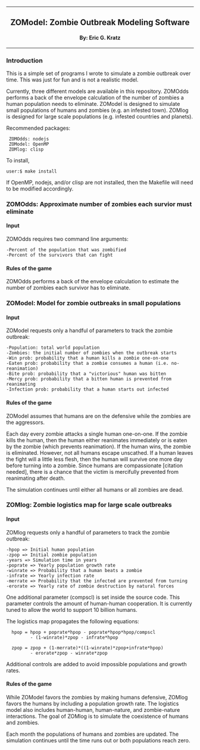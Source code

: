 
[//]: # (Mixture of GitHub markdown and HTML. HTML is needed for formatting.)

***
<div align=center> <h2>
ZOModel: Zombie Outbreak Modeling Software
</h2> </div>

<div align=center> <h4> By: Eric G. Kratz </h4> </div>

***

### Introduction

This is a simple set of programs I wrote to simulate a zombie outbreak over
time. This was just for fun and is not a realistic model.

Currently, three different models are available in this repository. ZOMOdds
performs a back of the envelope calculation of the number of zombies a human
population needs to eliminate. ZOModel is designed to simulate small
populations of humans and zombies (e.g. an infested town). ZOMlog is designed
for large scale populations (e.g. infested countries and planets).

Recommended packages:
```
 ZOMOdds: nodejs
 ZOModel: OpenMP
 ZOMlog: clisp
```

To install,
```
user:$ make install
```

If OpenMP, nodejs, and/or clisp are not installed, then the Makefile will
need to be modified accordingly.

### ZOMOdds: Approximate number of zombies each survior must eliminate

#### Input

ZOMOdds requires two command line arguments:
```
-Percent of the population that was zombified
-Percent of the survivors that can fight
```

#### Rules of the game

ZOMOdds performs a back of the envelope calculation to estimate the number
of zombies each survivor has to eliminate.

### ZOModel: Model for zombie outbreaks in small populations

#### Input

ZOModel requests only a handful of parameters to track the zombie outbreak:
```
-Population: total world population
-Zombies: the initial number of zombies when the outbreak starts
-Win prob: probability that a human kills a zombie one-on-one
-Eaten prob: probability that a zombie consumes a human (i.e. no-reanimation)
-Bite prob: probability that a "victorious" human was bitten
-Mercy prob: probability that a bitten human is prevented from reanimating
-Infection prob: probability that a human starts out infected
```

#### Rules of the game

ZOModel assumes that humans are on the defensive while the zombies are the
aggressors.

Each day every zombie attacks a single human one-on-one. If the zombie kills
the human, then the human either reanimates immediately or is eaten by the
zombie (which prevents reanimation). If the human wins, the zombie is
eliminated. However, not all humans escape unscathed. If a human leaves the
fight will a little less flesh, then the human will survive one more day
before turning into a zombie. Since humans are compassionate
[citation needed], there is a chance that the victim is mercifully prevented
from reanimating after death.

The simulation continues until either all humans or all zombies are dead.

### ZOMlog: Zombie logistics map for large scale outbreaks

#### Input

ZOMlog requests only a handful of parameters to track the zombie outbreak:
```
-hpop => Initial human population
-zpop => Initial zombie population
-years => Simulation time in years
-poprate => Yearly population growth rate
-winrate => Probability that a human beats a zombie
-infrate => Yearly infection rate
-merrate => Probability that the infected are prevented from turning
-erorate => Yearly rate of zombie destruction by natural forces
```
One additional parameter (compscl) is set inside the source code. This
parameter controls the amount of human-human cooperation. It is currently
tuned to allow the world to support 10 billion humans.

The logistics map propagates the following equations:
```
  hpop = hpop + poprate*hpop - poprate*hpop*hpop/compscl
         - (1-winrate)*zpop - infrate*hpop

  zpop = zpop + (1-merrate)*((1-winrate)*zpop+infrate*hpop)
         - erorate*zpop - winrate*zpop
```

Additional controls are added to avoid impossible populations and growth
rates.

#### Rules of the game

While ZOModel favors the zombies by making humans defensive, ZOMlog favors
the humans by including a population growth rate. The logistics model also
includes human-human, human-nature, and zombie-nature interactions. The goal
of ZOMlog is to simulate the coexistence of humans and zombies.

Each month the populations of humans and zombies are updated. The
simulation continues until the time runs out or both populations reach
zero.

